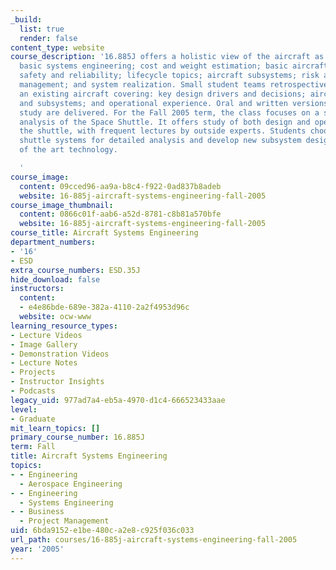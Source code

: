 ```yaml
---
_build:
  list: true
  render: false
content_type: website
course_description: '16.885J offers a holistic view of the aircraft as a system, covering:
  basic systems engineering; cost and weight estimation; basic aircraft performance;
  safety and reliability; lifecycle topics; aircraft subsystems; risk analysis and
  management; and system realization. Small student teams retrospectively analyze
  an existing aircraft covering: key design drivers and decisions; aircraft attributes
  and subsystems; and operational experience. Oral and written versions of the case
  study are delivered. For the Fall 2005 term, the class focuses on a systems engineering
  analysis of the Space Shuttle. It offers study of both design and operations of
  the shuttle, with frequent lectures by outside experts. Students choose specific
  shuttle systems for detailed analysis and develop new subsystem designs using state
  of the art technology.

  '
course_image:
  content: 09cced96-aa9a-b8c4-f922-0ad837b8adeb
  website: 16-885j-aircraft-systems-engineering-fall-2005
course_image_thumbnail:
  content: 0866c01f-aab6-a52d-8781-c8b81a570bfe
  website: 16-885j-aircraft-systems-engineering-fall-2005
course_title: Aircraft Systems Engineering
department_numbers:
- '16'
- ESD
extra_course_numbers: ESD.35J
hide_download: false
instructors:
  content:
  - e4e86bde-689e-382a-4110-2a2f4953d96c
  website: ocw-www
learning_resource_types:
- Lecture Videos
- Image Gallery
- Demonstration Videos
- Lecture Notes
- Projects
- Instructor Insights
- Podcasts
legacy_uid: 977ad7a4-eb5a-4970-d1c4-666523433aae
level:
- Graduate
mit_learn_topics: []
primary_course_number: 16.885J
term: Fall
title: Aircraft Systems Engineering
topics:
- - Engineering
  - Aerospace Engineering
- - Engineering
  - Systems Engineering
- - Business
  - Project Management
uid: 6bda9152-e1be-480c-a2e8-c925f036c033
url_path: courses/16-885j-aircraft-systems-engineering-fall-2005
year: '2005'
---
```

